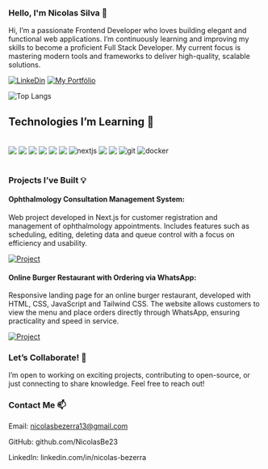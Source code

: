 ### Hello, I'm Nicolas Silva 👋

Hi, I’m a passionate Frontend Developer who loves building elegant and functional web applications. I’m continuously learning and improving my skills to become a proficient Full Stack Developer. My current focus is mastering modern tools and frameworks to deliver high-quality, scalable solutions.

[![LinkeDin](https://img.shields.io/badge/LinkedIn-0077B5?style=for-the-badge&logo=linkedin&logoColor=white)](https://www.linkedin.com/in/nicolas-bezerra)
[![My Portfólio](https://img.shields.io/badge/my_portfólio-0A0A0A?style=for-the-badge&logo=&logoColor=white)](https://nicolassilva.pt)

![Top Langs](https://github-readme-stats.vercel.app/api/top-langs/?username=NicolasBe23&size_weight=0.5&count_weight=0.5&theme=dracula)

## Technologies I’m Learning 🚀

<div style="display: inline_block"><br/>
    <img align="center" alt"html5" src="https://img.shields.io/badge/HTML5-E34F26?style=for-the-badge&logo=html5&logoColor=white">
    <img align="center" alt"css" src="https://img.shields.io/badge/CSS3-1572B6?style=for-the-badge&logo=css3&logoColor=white">
    <img align="center" alt"javascript" src="https://img.shields.io/badge/JavaScript-F7DF1E?style=for-the-badge&logo=javascript&logoColor=black">
    <img align="center" alt"typescript" src="https://img.shields.io/badge/TypeScript-007ACC?style=for-the-badge&logo=typescript&logoColor=white">
    <img align="center" alt"nodejs" src="https://img.shields.io/badge/Node.js-43853D?style=for-the-badge&logo=node.js&logoColor=white">
    <img align="center" alt"react" src="https://img.shields.io/badge/React-20232A?style=for-the-badge&logo=react&logoColor=61DAFB">
    <img align="center" alt="nextjs" src="https://img.shields.io/badge/Next.js-000000?style=for-the-badge&logo=next.js&logoColor=white">
    <img align="center" alt"tailwind" src="https://img.shields.io/badge/Tailwind_CSS-38B2AC?style=for-the-badge&logo=tailwind-css&logoColor=white">
    <img align="center" alt"postgresql" src="https://img.shields.io/badge/PostgreSQL-316192?style=for-the-badge&logo=postgresql&logoColor=white">
    <img align="center" alt="git" src="https://img.shields.io/badge/Git-F05032?style=for-the-badge&logo=git&logoColor=white">
    <img align="center" alt="docker" src="https://img.shields.io/badge/Docker-2496ED?style=for-the-badge&logo=docker&logoColor=white">
</div><br/>

### Projects I’ve Built 💡
#### Ophthalmology Consultation Management System:
 Web project developed in Next.js for customer registration and management of ophthalmology appointments. Includes features such as scheduling, editing, deleting data and queue control with a focus on efficiency and usability.
 
 [![Project](https://img.shields.io/badge/Check_out_the_project-0077B5?style=for-the-badge&logo=linkedin&logoColor=white)](https://eyeconnect.netlify.app)<br/>

 #### Online Burger Restaurant with Ordering via WhatsApp:
Responsive landing page for an online burger restaurant, developed with HTML, CSS, JavaScript and Tailwind CSS. The website allows customers to view the menu and place orders directly through WhatsApp, ensuring practicality and speed in service.

[![Project](https://img.shields.io/badge/Check_out_the_project-0077B5?style=for-the-badge&logo=linkedin&logoColor=white)](https://project-one-ten-alpha.vercel.app)

### Let’s Collaborate! 🤝
I’m open to working on exciting projects, contributing to open-source, or just connecting to share knowledge. Feel free to reach out!

### Contact Me 📫
Email: nicolasbezerra13@gmail.com

GitHub: github.com/NicolasBe23

LinkedIn: linkedin.com/in/nicolas-bezerra
